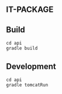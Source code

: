 IT-PACKAGE
--------------------------------

## Build
    cd api
    gradle build


## Development
    cd api
    gradle tomcatRun 

